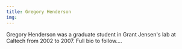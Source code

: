 ```yaml
---
title: Gregory Henderson
img: 
---
```


Gregory Henderson was a graduate student in Grant Jensen's lab at Caltech from 2002 to 2007. Full bio to follow....

